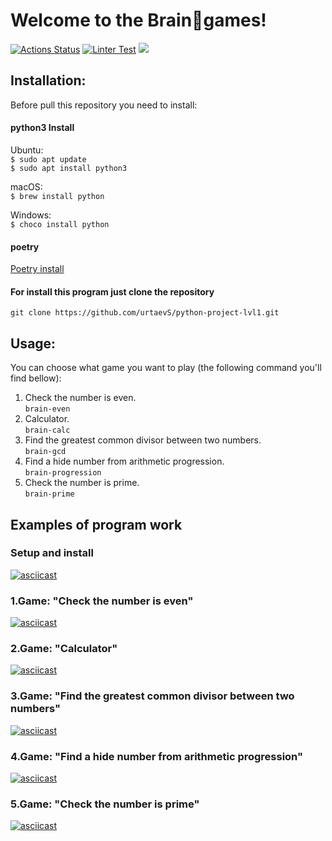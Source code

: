 # Welcome to the Brain🧠games!
[![Actions Status](https://github.com/urtaevS/python-project-lvl1/workflows/hexlet-check/badge.svg)](https://github.com/urtaevS/python-project-lvl1/actions/workflows/hexlet-check.yml)
[![Linter Test](https://github.com/urtaevS/python-project-lvl1/actions/workflows/linter-test.yml/badge.svg)](https://github.com/urtaevS/python-project-lvl1/actions/workflows/linter-test.yml)
<a href=https://codeclimate.com/github/codeclimate/codeclimate/maintainability><img src=https://api.codeclimate.com/v1/badges/a99a88d28ad37a79dbf6/maintainability /></a>

### 

## Installation:
Before pull this repository you need to install:
#### python3 Install  
Ubuntu:  
`$ sudo apt update`  
`$ sudo apt install python3`

macOS:  
`$ brew install python`

Windows:  
`$ choco install python`
#### poetry   
<a href=https://python-poetry.org/docs/>Poetry install</a>

#### For install this program just clone the repository  
`git clone https://github.com/urtaevS/python-project-lvl1.git`

## Usage:
You can choose what game you want to play (the following command you'll find bellow):
1. Check the number is even.  
`brain-even`
2. Calculator.  
`brain-calc`
3. Find the greatest common divisor between two numbers.  
`brain-gcd`
4. Find a hide number from arithmetic progression.  
`brain-progression`
6. Check the number is prime.  
`brain-prime`

## Examples of program work

### Setup and install
[![asciicast](https://asciinema.org/a/ijhbqUWV4sC1N7P4i6QmxGby7.svg)](https://asciinema.org/a/ijhbqUWV4sC1N7P4i6QmxGby7)

### 1.Game: "Check the number is even"
[![asciicast](https://asciinema.org/a/PDlbRbVgQeRoUC0DxAsVGVFk9.svg)](https://asciinema.org/a/PDlbRbVgQeRoUC0DxAsVGVFk9)

### 2.Game: "Calculator"
[![asciicast](https://asciinema.org/a/jmie3g1s9OiV1UpPgQeFPBsHy.svg)](https://asciinema.org/a/jmie3g1s9OiV1UpPgQeFPBsHy)

### 3.Game: "Find the greatest common divisor between two numbers"
[![asciicast](https://asciinema.org/a/E39BIKewbf5KJHdWtau34DFR4.svg)](https://asciinema.org/a/E39BIKewbf5KJHdWtau34DFR4)

### 4.Game: "Find a hide number from arithmetic progression"
[![asciicast](https://asciinema.org/a/xpoeNabNc2qGAamrymt08cznD.svg)](https://asciinema.org/a/xpoeNabNc2qGAamrymt08cznD)

### 5.Game: "Check the number is prime"
[![asciicast](https://asciinema.org/a/Ncwac1XfJt05dxNbUHDUW4HW4.svg)](https://asciinema.org/a/Ncwac1XfJt05dxNbUHDUW4HW4)

